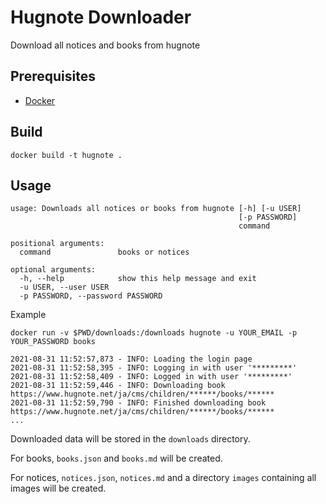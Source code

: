 # Hugnote Downloader

Download all notices and books from hugnote

## Prerequisites

* [Docker](https://docs.docker.com/get-docker/)

## Build

```shell
docker build -t hugnote .
```

## Usage

```shell
usage: Downloads all notices or books from hugnote [-h] [-u USER]
                                                   [-p PASSWORD]
                                                   command

positional arguments:
  command               books or notices

optional arguments:
  -h, --help            show this help message and exit
  -u USER, --user USER
  -p PASSWORD, --password PASSWORD
```

Example

```shell
docker run -v $PWD/downloads:/downloads hugnote -u YOUR_EMAIL -p YOUR_PASSWORD books
```

```
2021-08-31 11:52:57,873 - INFO: Loading the login page
2021-08-31 11:52:58,395 - INFO: Logging in with user '*********'
2021-08-31 11:52:58,409 - INFO: Logged in with user '*********'
2021-08-31 11:52:59,446 - INFO: Downloading book https://www.hugnote.net/ja/cms/children/******/books/******
2021-08-31 11:52:59,790 - INFO: Finished downloading book https://www.hugnote.net/ja/cms/children/******/books/******
...
```

Downloaded data will be stored in the `downloads` directory.

For books, `books.json` and `books.md` will be created.

For notices, `notices.json`, `notices.md` and a directory `images` containing all images will be created.
